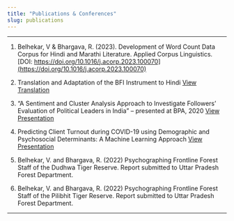```yaml
---
title: "Publications & Conferences"
slug: publications
---
```


----------------------------------------------------------------------------------------

1. Belhekar, V & Bhargava, R. (2023). Development of Word Count Data Corpus for Hindi and Marathi Literature. Applied Corpus Linguistics. [DOI: https://doi.org/10.1016/j.acorp.2023.100070](https://doi.org/10.1016/j.acorp.2023.100070)

2. Translation and Adaptation of the BFI Instrument to Hindi [View Translation](https://drive.google.com/file/d/1550lqvsbXxazszh30-FQSF3eIVUjELxn/view?usp=sharing)

3. “A Sentiment and Cluster Analysis Approach to Investigate Followers’ Evaluation of Political Leaders in India” – presented at BPA, 2020 [View Presentation](https://drive.google.com/file/d/1GDVaf1ajXozWbxOeMS4zGsv4g7-sMPHk/view?usp=sharing)

4. Predicting Client Turnout during COVID-19 using Demographic and Psychosocial Determinants: A Machine Learning Approach [View Presentation](https://drive.google.com/file/d/1Lv3Jqhx2Beo93i_rW3ROo03bU-ZRnOVw/view?usp=sharing)

5. Belhekar, V. and Bhargava, R. (2022) Psychographing Frontline Forest Staff of the Dudhwa Tiger Reserve. Report submitted to Uttar Pradesh Forest Department.

6. Belhekar, V. and Bhargava, R. (2022) Psychographing Frontline Forest Staff of the Pilibhit Tiger Reserve. Report submitted to Uttar Pradesh Forest Department.
----------------------------------------------------------------------------------------
